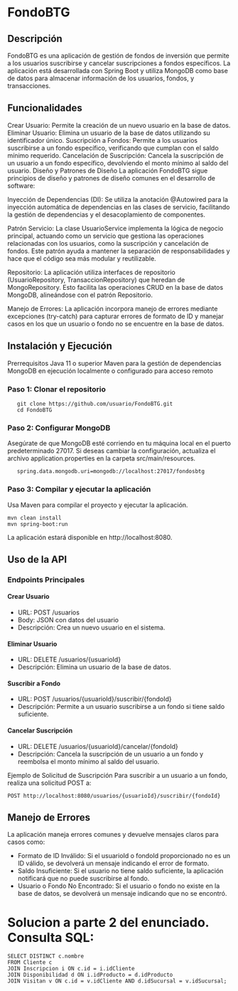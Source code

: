# FondoBTG

## Descripción
FondoBTG es una aplicación de gestión de fondos de inversión que permite a los usuarios suscribirse y cancelar suscripciones a fondos específicos. La aplicación está desarrollada con Spring Boot y utiliza MongoDB como base de datos para almacenar información de los usuarios, fondos, y transacciones.

## Funcionalidades
Crear Usuario: Permite la creación de un nuevo usuario en la base de datos.
Eliminar Usuario: Elimina un usuario de la base de datos utilizando su identificador único.
Suscripción a Fondos: Permite a los usuarios suscribirse a un fondo específico, verificando que cumplan con el saldo mínimo requerido.
Cancelación de Suscripción: Cancela la suscripción de un usuario a un fondo específico, devolviendo el monto mínimo al saldo del usuario.
Diseño y Patrones de Diseño
La aplicación FondoBTG sigue principios de diseño y patrones de diseño comunes en el desarrollo de software:

Inyección de Dependencias (DI): Se utiliza la anotación @Autowired para la inyección automática de dependencias en las clases de servicio, facilitando la gestión de dependencias y el desacoplamiento de componentes.

Patrón Servicio: La clase UsuarioService implementa la lógica de negocio principal, actuando como un servicio que gestiona las operaciones relacionadas con los usuarios, como la suscripción y cancelación de fondos. Este patrón ayuda a mantener la separación de responsabilidades y hace que el código sea más modular y reutilizable.

Repositorio: La aplicación utiliza interfaces de repositorio (UsuarioRepository, TransaccionRepository) que heredan de MongoRepository. Esto facilita las operaciones CRUD en la base de datos MongoDB, alineándose con el patrón Repositorio.

Manejo de Errores: La aplicación incorpora manejo de errores mediante excepciones (try-catch) para capturar errores de formato de ID y manejar casos en los que un usuario o fondo no se encuentre en la base de datos.

## Instalación y Ejecución
Prerrequisitos
Java 11 o superior
Maven para la gestión de dependencias
MongoDB en ejecución localmente o configurado para acceso remoto

### Paso 1: Clonar el repositorio
```
   git clone https://github.com/usuario/FondoBTG.git
   cd FondoBTG
```

### Paso 2: Configurar MongoDB
Asegúrate de que MongoDB esté corriendo en tu máquina local en el puerto predeterminado 27017. Si deseas cambiar la configuración, actualiza el archivo application.properties en la carpeta src/main/resources.
```
   spring.data.mongodb.uri=mongodb://localhost:27017/fondosbtg
```

### Paso 3: Compilar y ejecutar la aplicación
Usa Maven para compilar el proyecto y ejecutar la aplicación.
```
mvn clean install
mvn spring-boot:run
```

La aplicación estará disponible en http://localhost:8080.

## Uso de la API

### Endpoints Principales

#### Crear Usuario

- URL: POST /usuarios
- Body: JSON con datos del usuario
- Descripción: Crea un nuevo usuario en el sistema.

#### Eliminar Usuario

- URL: DELETE /usuarios/{usuarioId}
- Descripción: Elimina un usuario de la base de datos.

#### Suscribir a Fondo

- URL: POST /usuarios/{usuarioId}/suscribir/{fondoId}
- Descripción: Permite a un usuario suscribirse a un fondo si tiene saldo suficiente.

#### Cancelar Suscripción

- URL: DELETE /usuarios/{usuarioId}/cancelar/{fondoId}
- Descripción: Cancela la suscripción de un usuario a un fondo y reembolsa el monto mínimo al saldo del usuario.

Ejemplo de Solicitud de Suscripción
Para suscribir a un usuario a un fondo, realiza una solicitud POST a:
```
POST http://localhost:8080/usuarios/{usuarioId}/suscribir/{fondoId}
```
## Manejo de Errores
La aplicación maneja errores comunes y devuelve mensajes claros para casos como:

- Formato de ID Inválido: Si el usuarioId o fondoId proporcionado no es un ID válido, se devolverá un mensaje indicando el error de formato.
- Saldo Insuficiente: Si el usuario no tiene saldo suficiente, la aplicación notificará que no puede suscribirse al fondo.
- Usuario o Fondo No Encontrado: Si el usuario o fondo no existe en la base de datos, se devolverá un mensaje indicando que no se encontró.


# Solucion a parte 2 del enunciado. Consulta SQL:

```
SELECT DISTINCT c.nombre
FROM Cliente c
JOIN Inscripcion i ON c.id = i.idCliente
JOIN Disponibilidad d ON i.idProducto = d.idProducto
JOIN Visitan v ON c.id = v.idCliente AND d.idSucursal = v.idSucursal;
```
